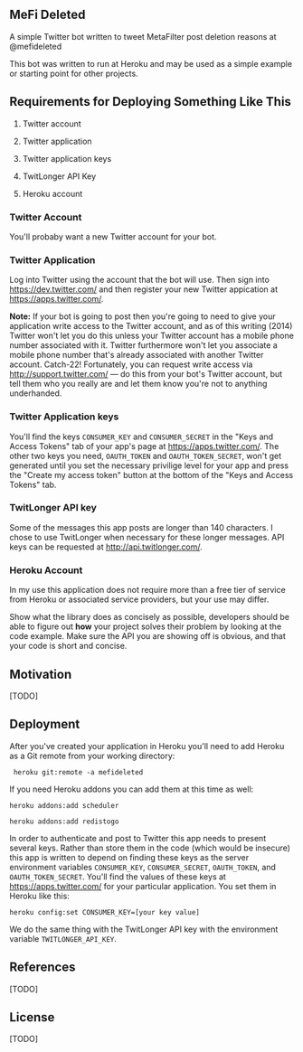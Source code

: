## MeFi Deleted

A simple Twitter bot written to tweet MetaFilter post deletion reasons at @mefideleted

This bot was written to run at Heroku and may be used as a simple example or starting point for other projects.

## Requirements for Deploying Something Like This

1) Twitter account

2) Twitter application

3) Twitter application keys

4) TwitLonger API Key

5) Heroku account

### Twitter Account

You'll probaby want a new Twitter account for your bot.

### Twitter Application

Log into Twitter using the account that the bot will use. Then sign into https://dev.twitter.com/ and then register your new Twitter appication at https://apps.twitter.com/.

**Note:** If your bot is going to post then you're going to need to give your application write access to the Twitter account, and as of this writing (2014) Twitter won't let you do this unless your Twitter account has a mobile phone number associated with it. Twitter furthermore won't let you associate a mobile phone number that's already associated with another Twitter account. Catch-22! Fortunately, you can request write access via http://support.twitter.com/ — do this from your bot's Twitter account, but tell them who you really are and let them know you're not to anything underhanded.

### Twitter Application keys

You'll find the keys `CONSUMER_KEY` and `CONSUMER_SECRET` in the "Keys and Access Tokens" tab of your app's page at https://apps.twitter.com/. The other two keys you need, `OAUTH_TOKEN` and `OAUTH_TOKEN_SECRET`, won't get generated until you set the necessary privilige level for your app and press the "Create my access token" button at the bottom of the "Keys and Access Tokens" tab.

### TwitLonger API key

Some of the messages this app posts are longer than 140 characters. I chose to use TwitLonger when necessary for these longer messages. API keys can be requested at http://api.twitlonger.com/. 

### Heroku Account

In my use this application does not require more than a free tier of service from Heroku or associated service providers, but your use may differ. 

Show what the library does as concisely as possible, developers should be able to figure out **how** your project solves their problem by looking at the code example. Make sure the API you are showing off is obvious, and that your code is short and concise.

## Motivation

[TODO]

## Deployment

After you've created your application in Heroku you'll need to add Heroku as a Git remote from your working directory: 

     heroku git:remote -a mefideleted

If you need Heroku addons you can add them at this time as well: 

    heroku addons:add scheduler

    heroku addons:add redistogo

In order to authenticate and post to Twitter this app needs to present several keys. Rather than store them in the code (which would be insecure) this app is written to depend on finding these keys as the server environment variables `CONSUMER_KEY`, `CONSUMER_SECRET`, `OAUTH_TOKEN`, and `OAUTH_TOKEN_SECRET`. You'll find the values of these keys at https://apps.twitter.com/ for your particular application. You set them in Heroku like this:

    heroku config:set CONSUMER_KEY=[your key value]

We do the same thing with the TwitLonger API key with the environment variable `TWITLONGER_API_KEY`.

## References

[TODO]

## License

[TODO]